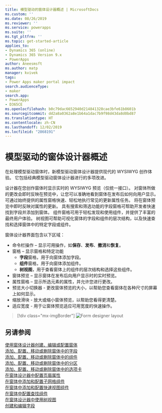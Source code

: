 ```yaml
---
title: 模型驱动的窗体设计器概述 | MicrosoftDocs
ms.custom: ''
ms.date: 08/26/2019
ms.reviewer: ''
ms.service: powerapps
ms.suite: ''
ms.tgt_pltfrm: ''
ms.topic: get-started-article
applies_to:
- Dynamics 365 (online)
- Dynamics 365 Version 9.x
- PowerApps
author: Aneesmsft
ms.author: matp
manager: kvivek
tags:
- Power Apps maker portal impact
search.audienceType:
- maker
search.app:
- PowerApps
- D365CE
ms.openlocfilehash: b0c79dac6652940d214841328cae3bfe61b8601b
ms.sourcegitcommit: dd2a8a0362a8e1b64a1dac7b9f98d43da8d0bd87
ms.translationtype: HT
ms.contentlocale: zh-CN
ms.lasthandoff: 12/02/2019
ms.locfileid: "2868191"
---
```

# <a name="overview-of-the-model-driven-form-designer"></a>模型驱动的窗体设计器概述
在处理模型驱动窗体时，新模型驱动窗体设计器提供现代的 WYSIWYG 创作体验。 它包括经典模型驱动窗体设计器进行的多项改进。 

设计器在您创作窗体时显示实时的 WYSIWYG 预览（仅统一接口）。 对窗体所做的更改会即时反映在预览中，让您可以准确地看到窗体在发布后如何向用户显示。 可通过始终提供的属性窗格快速、轻松地执行常见的更新属性任务。 将在窗体预览中即时反映对属性的更新。 具有搜索和筛选功能的字段窗格可帮助开发者快速找到字段并添加到窗体。 组件窗格可用于轻松发现和使用组件，并提供了丰富的最终用户体验。 树视图可帮助可视化窗体的字段和组件的层次结构，以及快速查找和选择窗体中的特定字段或组件。

窗体设计器界面包含以下区域： 
- 命令栏操作 – 显示可用操作，如**保存**、**发布**、**撤消**和**恢复**。 
- 窗格 – 显示窗格和特定功能
  - **字段**窗格，用于向窗体添加字段。
  - **组件**窗格，用于向窗体添加组件。
  - **树视图**，用于查看窗体上的组件的层次结构和选择这些组件。
- 窗体预览 – 显示窗体在发布后向用户显示时的实时预览。 
- 属性窗格 – 显示所选元素的属性，并允许您进行更改。
- 预览大小切换器 - 更改窗体预览的大小，以帮助您查看窗体在各种尺寸的屏幕上如何显示。
- 缩放滑块 - 放大或缩小窗体预览，以帮助您看得更清楚。
- 适应宽度 - 用于让窗体预览适应可用宽度的快速操作。

> [!div class="mx-imgBorder"] 
> ![](media/FormDesignerOverview.png "Form designer layout")

## <a name="see-also"></a>另请参阅
[使用窗体设计器创建、编辑或配置窗体](create-and-edit-forms.md)  
[添加、配置、移动或删除窗体中的字段](add-move-or-delete-fields-on-form.md)  
[添加、配置、移动或删除窗体中的组件](add-move-configure-or-delete-components-on-form.md)  
[添加、配置、移动或删除窗体中的分区](add-move-or-delete-sections-on-form.md)  
[添加、配置、移动或删除窗体中的选项卡](add-move-or-delete-tabs-on-form.md)  
[在窗体设计器中配置页眉属性](form-designer-header-properties.md)  
[在窗体中添加和配置子网格组件](form-designer-add-configure-subgrid.md)  
[在窗体中添加和配置快速视图组件](form-designer-add-configure-quickview.md)  
[在窗体中配置查找组件](form-designer-add-configure-lookup.md)  
[在窗体设计器中使用树视图](using-tree-view-on-form.md)  
[创建和编辑字段](../common-data-service/create-edit-field-portal.md)  
